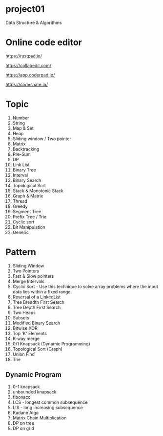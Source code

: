 # project01

Data Structure & Algorithms

# Online code editor

https://rustpad.io/

https://collabedit.com/

https://app.coderpad.io/

https://codeshare.io/

# Topic

01. Number
02. String
03. Map & Set
04. Heap
05. Sliding window / Two pointer
06. Matrix
07. Backtracking
08. Pre-Sum
09. DP
10. Link List
11. Binary Tree
12. Interval
13. Binary Search
14. Topological Sort
15. Stack & Monotonic Stack
16. Graph & Matrix
17. Thread
18. Greedy
19. Segment Tree
20. Prefix Tree / Trie
21. Cyclic sort
22. Bit Manipulation
25. Generic

# Pattern

1. Sliding Window
2. Two Pointers
3. Fast & Slow pointers
4. Merge Intervals
5. Cyclic Sort - Use this technique to solve array problems where the input data lies within a fixed range.
6. Reversal of a LinkedList
7. Tree Breadth First Search
8. Tree Depth First Search
9. Two Heaps
10. Subsets
11. Modified Binary Search
12. Bitwise XOR
13. Top 'K' Elements
14. K-way merge
15. 0/1 Knapsack (Dynamic Programming)
16. Topological Sort (Graph)
17. Union Find
18. Trie

## Dynamic Program

1. 0-1 knapsack
2. unbounded knapsack
3. fibonacci
4. LCS - longest common subsequence
5. LIS - long increasing subsequence
6. Kadane Algo
7. Matrix Chain Multiplication
8. DP on tree
9. DP on grid

